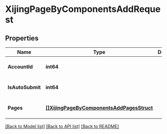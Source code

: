# XijingPageByComponentsAddRequest

## Properties
Name | Type | Description | Notes
------------ | ------------- | ------------- | -------------
**AccountId** | **int64** |  | [optional] [default to null]
**IsAutoSubmit** | **int64** |  | [optional] [default to null]
**Pages** | [**[]XijingPageByComponentsAddPagesStruct**](XijingPageByComponentsAddPagesStruct.md) |  | [optional] [default to null]

[[Back to Model list]](../README.md#documentation-for-models) [[Back to API list]](../README.md#documentation-for-api-endpoints) [[Back to README]](../README.md)


